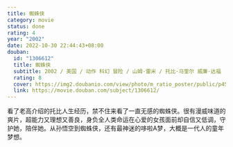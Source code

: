 ```yaml
---
title: 蜘蛛侠
category: movie
status: done
rating: 4
year: "2002"
date: 2022-10-30 22:44:43+08:00
douban:
  id: "1306612"
  title: 蜘蛛侠
  subtitle: 2002 / 美国 / 动作 科幻 冒险 / 山姆·雷米 / 托比·马奎尔 威廉·达福
  rating: 8
  cover: https://img2.doubanio.com/view/photo/m_ratio_poster/public/p457050361.jpg
  link: https://movie.douban.com/subject/1306612/
---
```


看了老高介绍的托比人生经历，禁不住来看了一直无感的蜘蛛侠。很有漫威味道的爽片，超能力又理想又善良，身负全人类命运在心爱的女孩面前却自信又低调，守护她，陪伴她。从孙悟空到蜘蛛侠，还有最神迷的哆啦A梦，大概是一代人的童年梦想。
